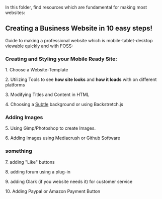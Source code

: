In this folder, find resources which are fundamental for making most websites:


## Creating a Business Website in 10 easy steps!

Guide to making a professional website which is mobile-tablet-desktop viewable quickly and with FOSS:


### Creating and Styling your Mobile Ready Site:

1\. Choose a Website-Template

2\. Utilizing Tools to see **how site looks** and **how it loads** with on different platforms

3\. Modifying Titles and Content in HTML

4\. Choosing a [Subtle](http://subtlepatterns.com/) background or using Backstretch.js

### Adding Images

5\. Using Gimp/Photoshop to create Images.

6\. Adding Images using Mediacrush or Github Software 

### something

7\. adding "Like" buttons

8\. adding forum using a plug-in

9\. adding Olark (if you website needs it) for customer service

10\. Adding Paypal or Amazon Payment Button
